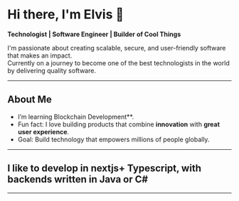 # Hi there, I'm Elvis 👋  

 **Technologist | Software Engineer | Builder of Cool Things**  

I'm passionate about creating scalable, secure, and user-friendly software that makes an impact.  
Currently on a journey to become one of the best technologists in the world by delivering quality software.  

---

##  About Me  
-  I’m learning Blockchain Development**.  
-  Fun fact: I love building products that combine **innovation** with **great user experience**.  
-  Goal: Build technology that empowers millions of people globally.  

---

## I like to develop in nextjs+ Typescript, with backends written in Java or C#

---
